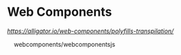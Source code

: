 # Web Components

_https://alligator.io/web-components/polyfills-transpilation/_

 
 
webcomponents/webcomponentsjs

